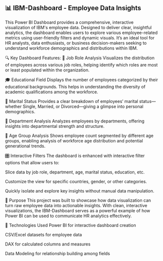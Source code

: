 ## 📊 IBM-Dashboard - Employee Data Insights
This Power BI Dashboard provides a comprehensive, interactive visualization of IBM's employee data. Designed to deliver clear, insightful analytics, the dashboard enables users to explore various employee-related metrics using user-friendly filters and dynamic visuals. It’s an ideal tool for HR analysts, data enthusiasts, or business decision-makers seeking to understand workforce demographics and distributions within IBM.

🔍 Key Dashboard Features:
📌 Job Role Analysis
Visualizes the distribution of employees across various job roles, helping identify which roles are most or least populated within the organization.

🎓 Educational Field
Displays the number of employees categorized by their educational backgrounds. This helps in understanding the diversity of academic qualifications among the workforce.

💍 Marital Status
Provides a clear breakdown of employees’ marital status—whether Single, Married, or Divorced—giving a glimpse into personal demographics.

🏢 Department Analysis
Analyzes employees by departments, offering insights into departmental strength and structure.

📅 Age Group Analysis
Shows employee count segmented by different age groups, enabling analysis of workforce age distribution and potential generational trends.

🎛️ Interactive Filters
The dashboard is enhanced with interactive filter options that allow users to:

Slice data by job role, department, age, marital status, education, etc.

Customize the view for specific countries, gender, or other categories.

Quickly isolate and explore key insights without manual data manipulation.

🎯 Purpose
This project was built to showcase how data visualization can turn raw employee data into actionable insights. With clean, interactive visualizations, the IBM-Dashboard serves as a powerful example of how Power BI can be used to communicate HR analytics effectively.

📂 Technologies Used
Power BI for interactive dashboard creation

CSV/Excel datasets for employee data

DAX for calculated columns and measures

Data Modeling for relationship building among fields
